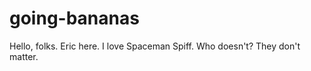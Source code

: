 # going-bananas

Hello, folks.  Eric here.  I love Spaceman Spiff.  Who doesn't?  They don't matter.
